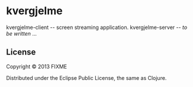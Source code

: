 # kvergjelme

kvergjelme-client -- screen streaming application.
kvergjelme-server -- _to be written_ ...

## License

Copyright © 2013 FIXME

Distributed under the Eclipse Public License, the same as Clojure.
